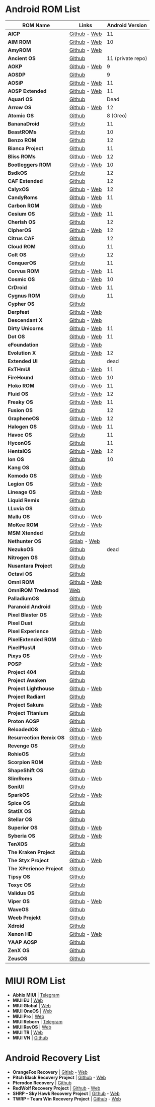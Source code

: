 # Android ROM List

ROM Name | Links | Android Version 
--------------- | ----------- | -------------
 **AICP** | [Github](https://github.com/AICP) - [Web](https://dwnld.aicp-rom.com/) | 11
 **AIM ROM** | [Github](https://github.com/AIMROM) - [Web](https://aimrom.github.io/) | 10
 **AmyROM** | [Github](https://github.com/amyROM) - [Web](https://amyrom.ml/)
 **Ancient OS** | [Github](https://github.com/Ancient-Lab) | 11 (private repo)
 **AOKP** | [Github](https://github.com/AOKP) - [Web](http://aokp.co/) | 9
 **AOSDP** | [Github](https://github.com/AOSDP) | 9
 **AOSiP** | [Github](https://github.com/AOSiP) - [Web](http://aosip.dev) | 11
 **AOSP Extended** | [Github](https://github.com/AospExtended) - [Web](https://www.aospextended.com/) | 11
 **Aquari OS** | [Github](https://github.com/AquariOS) | Dead
 **Arrow OS** | [Github](https://github.com/arrowos) - [Web](https://arrowos.net/) | 12
 **Atomic OS** | [Github](https://github.com/Atomic-OS) | 8 (Oreo)
 **BananaDroid** | [Github](https://github.com/bananadroid) | 11
 **BeastROMs** | [Github](https://github.com/BeastRoms) | 10
 **Benzo ROM** | [Github](https://github.com/BenzoRom) | 12
 **Bianca Project** | [Github](https://github.com/BiancaProject) | 11
 **Bliss ROMs** | [Github](https://github.com/BlissRoms) - [Web](https://blissroms.com/) | 12
 **Bootleggers ROM** | [Github](https://github.com/BootleggersROM) - [Web](https://www.bootleggersrom.xyz/) | 10
 **BsdkOS** | [Github](https://github.com/bsdkOS) | 12
 **CAF Extended** | [Github](https://github.com/CAF-Extended) | 12
 **CalyxOS** | [Github](https://github.com/CalyxOS) - [Web](https://calyxos.org/) | 12
 **CandyRoms** | [Github](https://github.com/CandyRoms) - [Web](https://candyroms.org/) | 11
 **Carbon ROM** | [Github](https://github.com/CarbonROM) - [Web](https://carbonrom.org/)
 **Cesium OS** | [Github](https://github.com/CesiumOS-org) - [Web](http://thecesiumos.me/) | 11
 **Cherish OS** | [Github](https://github.com/CherishOS) | 12
 **CipherOS** | [Github](https://github.com/CipherOS) - [Web](https://cipheros.github.io/) | 12
 **Citrus CAF** | [Github](https://github.com/Citrus-CAF) | 12
 **Cloud ROM** | [Github](https://github.com/Cloud-ROM) | 11
 **Colt OS** | [Github](https://github.com/Colt-Enigma) | 12
 **ConquerOS** | [Github](https://github.com/ConquerOS) | 11
 **Corvus ROM** | [Github](https://github.com/Corvus-ROM) - [Web](https://www.corvusrom.com/) | 11
 **Cosmic OS** | [Github](https://github.com/Cosmic-OS) - [Web](https://cosmic-os.github.io/) | 10
 **CrDroid** | [Github](https://github.com/crdroidandroid) - [Web](https://crdroid.net/) | 11
 **Cygnus ROM** | [Github](https://github.com/cygnus-rom) | 11
 **Cypher OS** | [Github](https://github.com/CypherOS)
 **Derpfest** | [Github](https://github.com/DerpLab) - [Web](https://derpfest.org/)
 **Descendant X**| [Github](https://github.com/Descendant) - [Web](https://descendant.me/)
 **Dirty Unicorns** | [Github](https://github.com/DirtyUnicorns) - [Web](https://dirtyunicorns.com/) | 11
 **Dot OS** | [Github](https://github.com/DotOS) - [Web](https://www.droidontime.com/) | 11
 **eFoundation** | [Github](https://github.com/e-foundation) - [Web](https://e.foundation/)
 **Evolution X** | [Github](https://github.com/Evolution-X) - [Web](https://evolution-x.org/) | 12
 **Extended UI** | [Github](https://github.com/Extended-UI) | dead
 **ExTHmUI** | [Github](https://github.com/exthmui) - [Web](https://exthmui.cn/) | 11
 **FireHound** | [Github](https://github.com/FireHound) - [Web](https://firehound.github.io/) | 10
 **Floko ROM** | [Github](https://github.com/FlokoROM) - [Web](https://floko.maud.io/) | 11
 **Fluid OS** | [Github](https://github.com/project-fluid) - [Web](https://fluidos.me/) | 12
 **Freaky OS** | [Github](https://github.com/FreakyOS) - [Web](https://freakyos.me) | 11
 **Fusion OS** | [Github](https://github.com/Fusion-OS) | 12
 **GrapheneOS** | [Github](https://github.com/GrapheneOS) - [Web](https://grapheneos.org/) | 12
 **Halogen OS** | [Github](https://git.halogenos.org/halogenOS) - [Web](https://halogenos.org/) | 11
 **Havoc OS** | [Github](https://github.com/Havoc-OS) | 11
 **HyconOS** | [Github](https://github.com/HyconOS) | 11
 **HentaiOS** | [Github](https://github.com/hentaiOS) - [Web](https://downloads.hentaios.com/) | 12
 **Ion OS** | [Github](https://github.com/i-o-n) | 10
 **Kang OS** | [Github](https://github.com/Kang-OS-R) 
 **Komodo OS** | [Github](https://github.com/Komodo-OS-Rom) - [Web](https://komodo-os.my.id/)
 **Legion OS** | [Github](https://github.com/Project-LegionOS) - [Web](http://legionos.tk/)
 **Lineage OS** | [Github](https://github.com/LineageOS) - [Web](https://lineageos.org/)
 **Liquid Remix** | [Github](https://github.com/LiquidRemix) 
 **LLuvia OS** | [Github](https://github.com/LLuviaOS) 
 **Mallu OS** | [Github](https://github.com/MalluOS) - [Web](https://malluos.github.io/)
 **MoKee ROM** | [Github](https://github.com/MoKee) - [Web](https://www.mokeedev.com/en/)
 **MSM Xtended** | [Github](https://github.com/Project-Xtended)
 **Nethunter OS** | [Gitlab](https://gitlab.com/kalilinux/nethunter) - [Web](https://www.kali.org/docs/nethunter/)
 **NezukoOS** | [Github](https://github.com/NezukoOS) | dead
 **Nitrogen OS** | [Github](https://github.com/nitrogen-project)
 **Nusantara Project** | [Github](https://github.com/Nusantara-ROM)
 **Octavi OS** | [Github](https://github.com/Octavi-OS)
 **Omni ROM** | [Github](https://github.com/omnirom) - [Web](https://omnirom.org/)
 **OmniROM Treskmod** | [Web](https://treskmod.ru/)
 **PalladiumOS** | [Github](https://github.com/Palladium-OS)
 **Paranoid Android** | [Github](https://github.com/AOSPA) - [Web](https://aospa.co/)
 **Pixel Blaster OS** | [Github](https://github.com/PixelBlaster-OS) - [Web](https://pixelblaster-os.github.io/)
 **Pixel Dust** | [Github](https://github.com/PixelDust-Project-X) 
 **Pixel Experience** | [Github](https://github.com/PixelExperience) - [Web](https://download.pixelexperience.org/)
 **PixelExtended ROM** | [Github](https://github.com/PixelExtended) - [Web](https://pixelextended.me/)
 **PixelPlusUI** | [Github](https://github.com/PixelPlusUI-Elle) - [Web](https://ppui.site/)
 **Pixys OS** | [Github](https://github.com/PixysOS) - [Web](https://downloads.pixysos.com/)
 **POSP** | [Github](https://github.com/PotatoProject) - [Web](https://potatoproject.co/)
 **Project 404** | [Github](https://github.com/P-404)
 **Project Awaken** | [Github](https://github.com/Project-Awaken)
 **Project Lighthouse** | [Github](https://github.com/lighthouse-os) - [Web](https://lighthouse-os.tech/)
 **Project Radiant** | [Github](https://github.com/ProjectRadiant)
 **Project Sakura** | [Github](https://github.com/ProjectSakura) - [Web](https://projectsakura.xyz/)
 **Project Titanium** | [Github](https://github.com/Project-Titanium)
 **Proton AOSP** | [Github](https://github.com/ProtonAOSP)
 **ReloadedOS** | [Github](https://github.com/ReloadedOS) - [Web](https://reloadedos.org/)
 **Resurrection Remix OS** | [Github](https://github.com/ResurrectionRemix) - [Web](https://resurrectionremix.com/)
 **Revenge OS** | [Github](https://github.com/RevengeOS) 
 **RohieOS** | [Github](https://github.com/RohieOS)
 **Scorpion ROM** | [Github]( https://github.com/ScorpionRom) - [Web]( https://scorpionrom.com/)
 **ShapeShift OS** | [Github]( https://github.com/ShapeShiftOS)
 **SlimRoms** | [Github](https://github.com/slimroms) - [Web](https://slimroms.org/)
 **SoniUI** | [Github](https://github.com/XOSP-Reborn)
 **SparkOS** | [Github](https://github.com/Spark-Rom) - [Web](https://www.spark-os.live/)
 **Spice OS** | [Github](https://github.com/SpiceOS)
 **StatiX OS** | [Github](https://github.com/StatiXOS)
 **Stellar OS** | [Github]( https://github.com/Stellar-OS)
 **Superior OS** | [Github](https://github.com/SuperiorOS) - [Web](https://superioros.github.io/)
 **Syberia OS** | [Github](https://github.com/syberia-project) - [Web](https://syberiaos.com/)
 **TenXOS** | [Github](https://github.com/TenX-OS)
 **The Kraken Project** | [Github](https://github.com/AOSPK)
 **The Styx Project** | [Github](https://github.com/StyxProject) - [Web](https://styxproject.ml/)
 **The XPerience Project** | [Github](https://github.com/TheXPerienceProject)
 **Tipsy OS** | [Github](https://github.com/TipsyOs)
 **Toxyc OS** | [Github](https://github.com/ToxycOS-Junk)
 **Validus OS** | [Github](https://github.com/ValidusOs)
 **Viper OS** | [Github](https://github.com/ViperOS) - [Web](https://viperos.gitlab.io/)
 **WaveOS** | [Github](https://github.com/Wave-Project)
 **Weeb Projekt** | [Github](https://github.com/WeebProjekt)
 **Xdroid** | [Github](https://github.com/xdroid-CAF)
 **Xenon HD** | [Github](https://github.com/TeamHorizon) - [Web](https://www.xenonhd.com/)
 **YAAP AOSP** | [Github]( https://github.com/yaap) 
 **ZenX OS** | [Github](https://github.com/ZenX-OS)
 **ZeusOS** | [Github](https://github.com/Zeus-OS)

# MIUI ROM List

- **Abhix MIUI** | [Telegram](https://t.me/ROGEditionUPDATES)
- **MIUI EU** | [Web](https://xiaomi.eu/community/)
- **MIUI Global** | [Web](https://c.mi.com/global/miuidownload/index)
- **MIUI OneOS** | [Web](https://sourceforge.net/projects/one-os/)
- **MIUI Pro** | [Web](https://miuipro.info/)
- **MIUI Reborn** | [Telegram](https://t.me/reborn_dll)
- **MIUI RevOS** | [Web](https://sourceforge.net/projects/revolutionos-miui/)
- **MIUI TR** | [Web](https://forum.miuitr.info/bolum/miuitr.5/)
- **MIUI VN** | [Github](https://sourceforge.net/projects/miuivn/)


# Android Recovery List

- **OrangeFox Recovery** | [Gitlab](https://gitlab.com/OrangeFox) - [Web](https://orangefox.download)
- **Pitch Black Recovery Project** | [Github](https://github.com/PitchBlackRecoveryProject) - [Web](https://pitchblackrecovery.com/)
- **Pterodon Recovery** | [Github](https://github.com/PterodonRecovery)
- **RedWolf Recovery Project** | [Github](https://github.com/RedWolfRecovery) - [Web](https://redwolfrecovery.github.io/)
- **SHRP – Sky Hawk Recovery Project** | [Github](https://github.com/SHRP) - [Web](https://skyhawkrecovery.github.io/)
- **TWRP – Team Win Recovery Project** | [Github](https://github.com/TeamWin) - [Web](https://twrp.me/)
